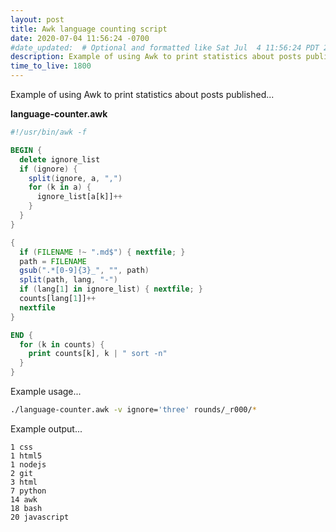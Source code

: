 ```yaml
---
layout: post
title: Awk language counting script
date: 2020-07-04 11:56:24 -0700
#date_updated:  # Optional and formatted like Sat Jul  4 11:56:24 PDT 2020 above
description: Example of using Awk to print statistics about posts published
time_to_live: 1800
---
```




Example of using Awk to print statistics about posts published...


**language-counter.awk**


```awk
#!/usr/bin/awk -f

BEGIN {
  delete ignore_list
  if (ignore) {
    split(ignore, a, ",")
    for (k in a) {
      ignore_list[a[k]]++
    }
  }
}

{
  if (FILENAME !~ ".md$") { nextfile; }
  path = FILENAME
  gsub(".*[0-9]{3}_", "", path)
  split(path, lang, "-")
  if (lang[1] in ignore_list) { nextfile; }
  counts[lang[1]]++
  nextfile
}

END {
  for (k in counts) {
    print counts[k], k | " sort -n"
  }
}
```


Example usage...


```bash
./language-counter.awk -v ignore='three' rounds/_r000/*
```


Example output...


```
1 css
1 html5
1 nodejs
2 git
3 html
7 python
14 awk
18 bash
20 javascript
```
